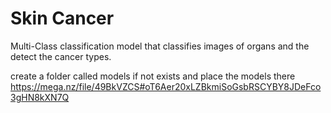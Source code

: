 # Skin Cancer
Multi-Class classification model that classifies images of organs and the detect the cancer types.


create a folder called models if not exists and place the models there
https://mega.nz/file/49BkVZCS#oT6Aer20xLZBkmiSoGsbRSCYBY8JDeFco3gHN8kXN7Q
